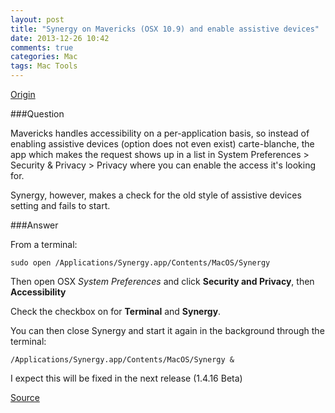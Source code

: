 ```yaml
---
layout: post
title: "Synergy on Mavericks (OSX 10.9) and enable assistive devices"
date: 2013-12-26 10:42
comments: true
categories: Mac
tags: Mac Tools
---
```


[Origin](http://superuser.com/questions/656912/synergy-on-mavericks-osx-10-9-and-enable-assistive-devices)

###Question

Mavericks handles accessibility on a per-application basis, so instead of enabling assistive devices (option does not even exist) carte-blanche, the app which makes the request shows up in a list in System Preferences > Security & Privacy > Privacy where you can enable the access it's looking for.

Synergy, however, makes a check for the old style of assistive devices setting and fails to start.

<!-- more -->

###Answer

From a terminal:

```
sudo open /Applications/Synergy.app/Contents/MacOS/Synergy
```

Then open OSX *System Preferences* and click **Security and Privacy**, then **Accessibility**

Check the checkbox on for **Terminal** and **Synergy**.

You can then close Synergy and start it again in the background through the terminal:

```
/Applications/Synergy.app/Contents/MacOS/Synergy &
```

I expect this will be fixed in the next release (1.4.16 Beta)

[Source](http://synergy-foss.org/osqa/questions/1999/error-1410-on-mac-1081)

